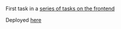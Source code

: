 First task in a [series of tasks on the frontend](https://t.me/js_is_easy)

Deployed [here](https://owtmpatrick.github.io/card)